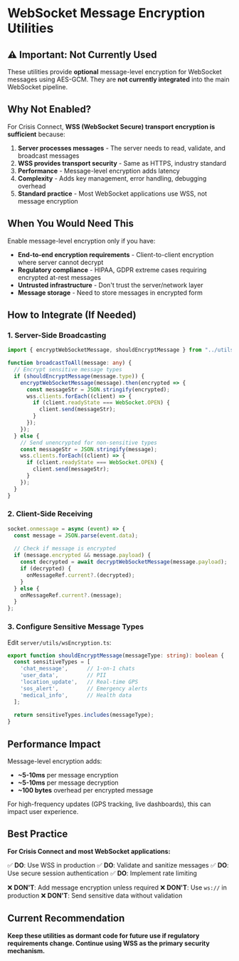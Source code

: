# WebSocket Message Encryption Utilities

## ⚠️ Important: Not Currently Used

These utilities provide **optional** message-level encryption for WebSocket messages using AES-GCM. They are **not currently integrated** into the main WebSocket pipeline.

## Why Not Enabled?

For Crisis Connect, **WSS (WebSocket Secure) transport encryption is sufficient** because:

1. **Server processes messages** - The server needs to read, validate, and broadcast messages
2. **WSS provides transport security** - Same as HTTPS, industry standard
3. **Performance** - Message-level encryption adds latency
4. **Complexity** - Adds key management, error handling, debugging overhead
5. **Standard practice** - Most WebSocket applications use WSS, not message encryption

## When You Would Need This

Enable message-level encryption only if you have:

- **End-to-end encryption requirements** - Client-to-client encryption where server cannot decrypt
- **Regulatory compliance** - HIPAA, GDPR extreme cases requiring encrypted at-rest messages
- **Untrusted infrastructure** - Don't trust the server/network layer
- **Message storage** - Need to store messages in encrypted form

## How to Integrate (If Needed)

### 1. Server-Side Broadcasting

```typescript
import { encryptWebSocketMessage, shouldEncryptMessage } from "../utils/wsEncryption";

function broadcastToAll(message: any) {
  // Encrypt sensitive message types
  if (shouldEncryptMessage(message.type)) {
    encryptWebSocketMessage(message).then(encrypted => {
      const messageStr = JSON.stringify(encrypted);
      wss.clients.forEach((client) => {
        if (client.readyState === WebSocket.OPEN) {
          client.send(messageStr);
        }
      });
    });
  } else {
    // Send unencrypted for non-sensitive types
    const messageStr = JSON.stringify(message);
    wss.clients.forEach((client) => {
      if (client.readyState === WebSocket.OPEN) {
        client.send(messageStr);
      }
    });
  }
}
```

### 2. Client-Side Receiving

```typescript
socket.onmessage = async (event) => {
  const message = JSON.parse(event.data);
  
  // Check if message is encrypted
  if (message.encrypted && message.payload) {
    const decrypted = await decryptWebSocketMessage(message.payload);
    if (decrypted) {
      onMessageRef.current?.(decrypted);
    }
  } else {
    onMessageRef.current?.(message);
  }
};
```

### 3. Configure Sensitive Message Types

Edit `server/utils/wsEncryption.ts`:

```typescript
export function shouldEncryptMessage(messageType: string): boolean {
  const sensitiveTypes = [
    'chat_message',      // 1-on-1 chats
    'user_data',         // PII
    'location_update',   // Real-time GPS
    'sos_alert',         // Emergency alerts
    'medical_info',      // Health data
  ];
  
  return sensitiveTypes.includes(messageType);
}
```

## Performance Impact

Message-level encryption adds:
- **~5-10ms** per message encryption
- **~5-10ms** per message decryption
- **~100 bytes** overhead per encrypted message

For high-frequency updates (GPS tracking, live dashboards), this can impact user experience.

## Best Practice

**For Crisis Connect and most WebSocket applications:**

✅ **DO**: Use WSS in production
✅ **DO**: Validate and sanitize messages
✅ **DO**: Use secure session authentication
✅ **DO**: Implement rate limiting

❌ **DON'T**: Add message encryption unless required
❌ **DON'T**: Use `ws://` in production
❌ **DON'T**: Send sensitive data without validation

## Current Recommendation

**Keep these utilities as dormant code for future use if regulatory requirements change. Continue using WSS as the primary security mechanism.**
